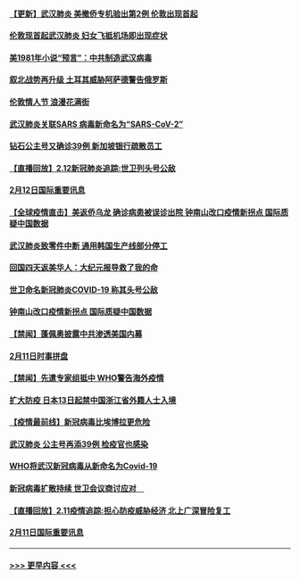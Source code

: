 #### [【更新】武汉肺炎 美撤侨专机验出第2例 伦敦出现首起](../pages/prog202/a102770740.md?t=02131144) 
#### [伦敦现首起武汉肺炎 妇女飞抵机场即出现症状](../pages/prog202/a102776031.md?t=02131144) 
#### [美1981年小说“预言”：中共制造武汉病毒](../pages/prog202/a102775980.md?t=02131144) 
#### [叙北战势再升级 土耳其威胁阿萨德警告俄罗斯](../pages/prog202/a102775904.md?t=02131144) 
#### [伦敦情人节 浪漫花满街](../pages/prog202/a102775786.md?t=02131144) 
#### [武汉肺炎关联SARS 病毒新命名为“SARS-CoV-2”](../pages/prog202/a102775719.md?t=02131144) 
#### [钻石公主号又确诊39例 新加坡银行疏散员工](../pages/prog202/a102775691.md?t=02131144) 
#### [【直播回放】2.12新冠肺炎追踪:世卫列头号公敌](../pages/prog202/a102775541.md?t=02131144) 
#### [2月12日国际重要讯息](../pages/prog202/a102775437.md?t=02131144) 
#### [【全球疫情直击】美返侨乌龙 确诊病患被误诊出院 钟南山改口疫情新拐点 国际质疑中国数据](../pages/prog202/a102775378.md?t=02131144) 
#### [武汉肺炎致零件中断 通用韩国生产线部分停工](../pages/prog202/a102775365.md?t=02131144) 
#### [回国四天返美华人：大纪元报导救了我的命](../pages/prog202/a102775342.md?t=02131144) 
#### [世卫命名新冠肺炎COVID-19 称其头号公敌](../pages/prog202/a102775196.md?t=02131144) 
#### [钟南山改口疫情新拐点 国际质疑中国数据](../pages/prog202/a102775178.md?t=02131144) 
#### [【禁闻】蓬佩奥披露中共渗透美国内幕](../pages/prog202/a102775129.md?t=02131144) 
#### [2月11日时事拼盘](../pages/prog202/a102775140.md?t=02131144) 
#### [【禁闻】先遣专家组抵中 WHO警告海外疫情](../pages/prog202/a102775112.md?t=02131144) 
#### [扩大防疫 日本13日起禁中国浙江省外籍人士入境](../pages/prog202/a102775051.md?t=02131144) 
#### [【疫情最前线】新冠病毒比埃博拉更危险](../pages/prog202/a102775043.md?t=02131144) 
#### [武汉肺炎 公主号再添39例 检疫官也感染](../pages/prog202/a102775031.md?t=02131144) 
#### [WHO将武汉新冠病毒从新命名为Covid-19](../pages/prog202/a102774891.md?t=02131144) 
#### [新冠病毒扩散持续 世卫会议商讨应对　](../pages/prog202/a102774850.md?t=02131144) 
#### [【直播回放】2.11疫情追踪:担心防疫威胁经济 北上广深冒险复工](../pages/prog202/a102774741.md?t=02131144) 
#### [2月11日国际重要讯息](../pages/prog202/a102774621.md?t=02131144) 

----
#### [ >>> 更早内容 <<< ](../indexes/prog202-earlier.md)

